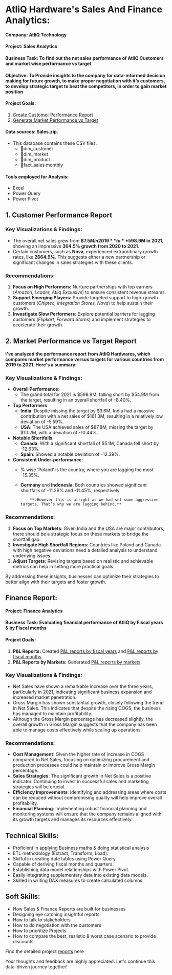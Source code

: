 # AtliQ Hardware's Sales And Finance Analytics:

#### Company: AtliQ Technology

#### Project: Sales Analytics

#### Business Task: To find out the net sales performance of AtliQ Customers and market wise performance vs target

#### Objective: To Provide insights to the company for data-informed decision making for future growth, to make proper negotiation with it’s customers, to develop strategic target to beat the competitors, in order to gain market position

#### Project Goals:
1. [Create Customer Performance Report](https://github.com/himasprabhs/AtliQ-Sales-And-Finance-Analytics/blob/main/1.%20Customer%20Performance%20Report.pdf)
2. [Generate Market Performance vs Target](https://github.com/himasprabhs/AtliQ-Sales-And-Finance-Analytics/blob/main/2.%20Market%20Performance%20vs%20Target%20Report%20of%20AtliQ%20Hardwares..pdf)
   
#### Data sources: Sales.zip. 
+ This database contains these CSV files.
     * 🏨dim_customer
     * 🏨dim_market
     * 🏨dim_product
     * 🏨fact_sales monthly
       
#### Tools employed for Analysis: 
+ Excel
+ Power Query
+ Power Pivot

## 1. Customer Performance Report

### Key Visualizations & Findings:
- The overall net sales grew from **$87.5M in 2019** to **$598.9M in 2021**, showing an impressive **304.5% growth from 2020 to 2021**.
- Certain customers, such as **Nova**, experienced extraordinary growth rates, like **2664.9%**. This suggests either a new partnership or significant changes in sales strategies with these clients.

### Recommendations:
1. **Focus on High Performers:** Nurture partnerships with top earners (*Amazon, Leader, Atliq Exclusive*) to ensure consistent revenue streams.
2. **Support Emerging Players:** Provide targeted support to high-growth customers (*Chiptec, Integration Stores, Nova*) to help sustain their growth.
3. **Investigate Slow Performers:** Explore potential barriers for lagging customers (*Flipkart, Forward Stores*) and implement strategies to accelerate their growth.

## 2. Market Performance vs Target Report

#### I've analyzed the performance report from AtliQ Hardwares, which compares market performance versus targets for various countries from 2019 to 2021. Here's a summary:

### Key Visualizations & Findings:

- **Overall Performance**:
    - The grand total for 2021 is $598.9M, falling short by $54.9M from the target, resulting in an overall shortfall of -8.40%.
- **Top Performers**:
    - **India**: Despite missing the target by $9.6M, India had a massive contribution with a net sales of $161.3M, resulting in a relatively low deviation of -5.59%.
    - **USA**: The USA achieved sales of $87.8M, missing the target by $10.2M, with a deviation of -10.44%.
- **Notable Shortfalls**:
    - **Canada**: With a significant shortfall of $5.1M, Canada fell short by -12.63%.
    - **Spain**: Showed a notable deviation of -12.39%.
- **Consistent Under-performance**:
    - % wise ‘Poland’ is the country, where you are lagging the most -15.35%.
    - **Germany** and **Indonesia**: Both countries showed significant shortfalls of -11.29% and -11.45%, respectively.

              **💡However this is alright as we had set some aggressive targets. That’s why we are lagging behind.**

### Recommendations:
1. **Focus on Top Markets**: Given India and the USA are major contributors, there should be a strategic focus on these markets to bridge the shortfall gap.
2. **Investigate High Shortfall Regions**: Countries like Poland and Canada with high negative deviations need a detailed analysis to understand underlying issues.
3. **Adjust Targets**: Revising targets based on realistic and achievable metrics can help in setting more practical goals.

By addressing these insights, businesses can optimize their strategies to better align with their targets and foster growth.


## Finance Report:

#### Project: Finance Analytics

#### **Business Task:** Evaluating financial performance of AtliQ by Fiscal years & by Fiscal months

#### **Project Goals:**

1. **P&L Reports:** Created [P&L reports by fiscal years](https://github.com/himasprabhs/AtliQ-Sales-And-Finance-Analytics/blob/main/4.%20P%26L%20Statement%20by%20Fiscal%20Years.pdf) and [P&L reports by fiscal months](https://github.com/himasprabhs/AtliQ-Sales-And-Finance-Analytics/blob/main/3.%20P%26L%20Statement%20by%20Fiscal%20Months.pdf).
2. **P&L Reports by Markets:** Generated [P&L reports by markets](https://github.com/himasprabhs/AtliQ-Sales-And-Finance-Analytics/blob/main/5.%20P%26L%20Statement%20by%20Markets.pdf).

### Key Visualizations & Findings:

- Net Sales have shown a remarkable increase over the three years, particularly in 2021, indicating significant business expansion and increased market penetration.
- Gross Margin has shown substantial growth, closely following the trend in Net Sales. This indicates that despite the rising COGS, the business has managed to maintain profitability.
- Although the Gross Margin percentage has decreased slightly, the overall growth in Gross Margin suggests that the company has been able to manage costs effectively while scaling up operations.

### Recommendations:

- **Cost Management**: Given the higher rate of increase in COGS compared to Net Sales, focusing on optimizing procurement and production processes could help maintain or improve Gross Margin percentage.
- **Sales Strategies**: The significant growth in Net Sales is a positive indicator. Continuing to invest in successful sales and marketing strategies will be crucial.
- **Efficiency Improvements**: Identifying and addressing areas where costs can be reduced without compromising quality will help improve overall profitability.
- **Financial Planning**: Implementing robust financial planning and monitoring systems will ensure that the company remains aligned with its growth targets and manages its resources effectively.

## **Technical Skills:**

- Proficient in applying Business maths & doing statistical analysis
- ETL methodology (Extract, Transform, Load).
- Skilful in creating date tables using Power Query.
- Capable of deriving fiscal months and quarters.
- Establishing data model relationships with Power Pivot.
- Easily integrating supplementary data into existing data models.
- Skilled in writing DAX measures to create calculated columns.

## **Soft Skills:**

- How Sales & Finance Reports are built for businesses
- Designing eye catching insightful reports
- How to talk to stakeholders
- How to do negotiation with the customers
- How to prioritize Projects
- How to compare the best, realistic & worst case scenario to provide discounts

Find the detailed project [reports](https://github.com/himasprabhs/AtliQ-Sales-And-Finance-Analytics) here

Your thoughts and feedback are highly appreciated. Let's continue this data-driven journey together!
